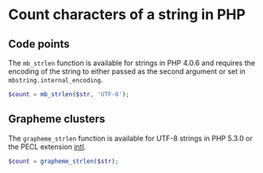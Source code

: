 # Count characters of a string in PHP

## Code points

The `mb_strlen` function is available for strings in PHP 4.0.6 and requires the
encoding of the string to either passed as the second argument or set in
`mbstring.internal_encoding`.

```php
$count = mb_strlen($str, 'UTF-8');
```

## Grapheme clusters

The `grapheme_strlen` function is available for UTF-8 strings in PHP 5.3.0 or
the PECL extension [intl](http://pecl.php.net/package/intl).

```php
$count = grapheme_strlen($str);
```
